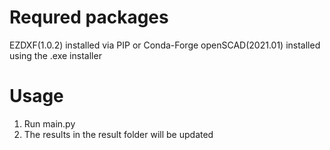 # Requred packages
EZDXF(1.0.2) installed via PIP or Conda-Forge
openSCAD(2021.01) installed using the .exe installer

# Usage
1. Run main.py
2. The results in the result folder will be updated